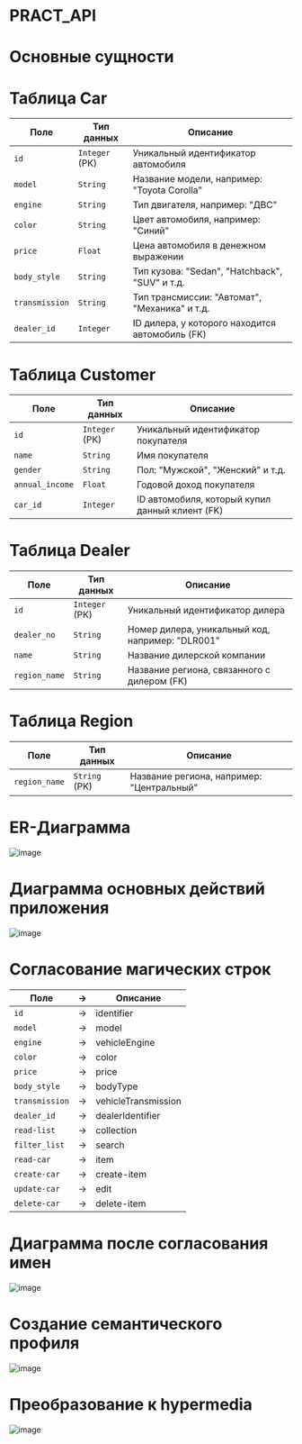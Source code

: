 # PRACT_API

# Основные сущности

# Таблица Car
| Поле           | Тип данных     | Описание                                        |
| -------------- | -------------- | ----------------------------------------------- |
| `id`           | `Integer` (PK) | Уникальный идентификатор автомобиля             |
| `model`        | `String`       | Название модели, например: "Toyota Corolla"     |
| `engine`       | `String`       | Тип двигателя, например: "ДВС"                  |
| `color`        | `String`       | Цвет автомобиля, например: "Синий"              |
| `price`        | `Float`        | Цена автомобиля в денежном выражении            |
| `body_style`   | `String`       | Тип кузова: "Sedan", "Hatchback", "SUV" и т.д.  |
| `transmission` | `String`       | Тип трансмиссии: "Автомат", "Механика" и т.д.   |
| `dealer_id`    | `Integer`      | ID дилера, у которого находится автомобиль (FK) |

# Таблица Customer
| Поле            | Тип данных     | Описание                                                  |
| --------------- | -------------- | --------------------------------------------------------- |
| `id`            | `Integer` (PK) | Уникальный идентификатор покупателя                       |
| `name`          | `String`       | Имя покупателя                                            |
| `gender`        | `String`       | Пол: "Мужской", "Женский" и т.д.                          |
| `annual_income` | `Float`        | Годовой доход покупателя                                  |
| `car_id`        | `Integer`      | ID автомобиля, который купил данный клиент (FK)           |

# Таблица Dealer
| Поле          | Тип данных     | Описание                                         |
| ------------- | -------------- | ------------------------------------------------ |
| `id`          | `Integer` (PK) | Уникальный идентификатор дилера                  |
| `dealer_no`   | `String`       | Номер дилера, уникальный код, например: "DLR001" |
| `name`        | `String`       | Название дилерской компании                      |
| `region_name` | `String`       | Название региона, связанного с дилером (FK)      |

# Таблица Region
| Поле          | Тип данных    | Описание                                  |
| ------------- | ------------- | ----------------------------------------- |
| `region_name` | `String` (PK) | Название региона, например: "Центральный" |

# ER-Диаграмма
![image](https://github.com/user-attachments/assets/ba6c3060-3f13-49e1-bbfd-cd198a8b44ea)

# Диаграмма основных действий приложения
![image](https://github.com/user-attachments/assets/f6c4a527-2cad-4a7d-9ffa-50622f7d1fb9)

# Согласование магических строк
| Поле           | -> | Описание                                        |
| -------------- | -- | ----------------------------------------------- |
| `id`           | -> | identifier                                      |
| `model`        | -> | model                                           |
| `engine`       | -> | vehicleEngine                                   |
| `color`        | -> | color                                           |
| `price`        | -> | price                                           |
| `body_style`   | -> | bodyType                                        |
| `transmission` | -> | vehicleTransmission                             |
| `dealer_id`    | -> | dealerIdentifier                                |
| `read-list`    | -> | collection                                      |
| `filter_list`  | -> | search                                          |
| `read-car`     | -> | item                                            |
| `create-car`   | -> | create-item                                     |
| `update-car`   | -> | edit                                            |
| `delete-car`   | -> | delete-item                                     |

# Диаграмма после согласования имен
![image](https://github.com/user-attachments/assets/014a6ce0-111d-4602-b0da-c65bd68fcb30)


# Создание семантического профиля
![image](https://github.com/user-attachments/assets/057751ca-0570-4882-a6cb-e798e7973c14)


# Преобразование к hypermedia
![image](https://github.com/user-attachments/assets/3fbf044d-8de1-440c-bfec-d8cd156b337e)

